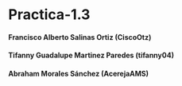 # Practica-1.3
<h4>Francisco Alberto Salinas Ortiz (CiscoOtz)</h4>
<h4>Tifanny Guadalupe Martinez Paredes (tifanny04)</h4>
<h4>Abraham Morales Sánchez (AcerejaAMS)</h4>
